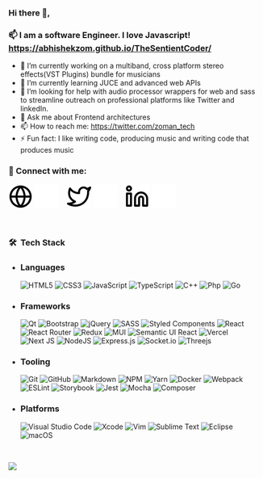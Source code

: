 ### Hi there 👋,
### 📫 I am a software Engineer. I love Javascript! https://abhishekzom.github.io/TheSentientCoder/

- 🔭 I’m currently working on a multiband, cross platform stereo effects(VST Plugins) bundle for musicians
- 🌱 I’m currently learning JUCE and advanced web APIs
- 🤔 I’m looking for help with audio processor wrappers for web and sass to streamline outreach on professional platforms like Twitter and linkedIn.
- 💬 Ask me about Frontend architectures
- 📫 How to reach me: https://twitter.com/zoman_tech
- ⚡ Fun fact: I like writing code, producing music and writing code that produces music



### 💬 Connect with me:

[![website](./img/globe-light.svg)](https://medium.com/@ryaan_web#gh-light-mode-only)
[![website](./img/globe-dark.svg)](https://medium.com/@ryaan_web#gh-dark-mode-only)
&nbsp;&nbsp;
[![website](./img/twitter-light.svg)](https://twitter.com/aon_edm#gh-light-mode-only)
[![website](./img/twitter-dark.svg)](https://twitter.com/aon_edm#gh-dark-mode-only)
&nbsp;&nbsp;
[![website](./img/linkedin-light.svg)](https://www.linkedin.com/in/abhishek-kumar-b69a8290/#gh-light-mode-only)
[![website](./img/linkedin-dark.svg)](https://www.linkedin.com/in/abhishek-kumar-b69a8290/#gh-dark-mode-only)
&nbsp;&nbsp;

<br/>

<h3> 🛠 &nbsp;Tech Stack</h3>

- ### Languages
  ![HTML5](https://img.shields.io/badge/html5-%23E34F26.svg?style=flat&logo=html5&logoColor=white)
  ![CSS3](https://img.shields.io/badge/css3-%231572B6.svg?style=flat&logo=css3&logoColor=white)
  ![JavaScript](https://img.shields.io/badge/javascript-%23323330.svg?style=flat&logo=javascript&logoColor=%23F7DF1E)
  ![TypeScript](https://img.shields.io/badge/typescript-%23007ACC.svg?style=flat&logo=typescript&logoColor=white)
  ![C++](https://img.shields.io/badge/c++-%2300599C.svg?style=flat&logo=c%2B%2B&logoColor=white)
  ![Php](https://img.shields.io/badge/php-%2300599C.svg?style=flat&logo=php&logoColor=white)
  ![Go](https://img.shields.io/badge/Go-%23027d9c.svg?style=flat&logo=Go&logoColor=white)
- ### Frameworks
  ![Qt](https://img.shields.io/badge/Qt-%23217346.svg?style=flat&logo=Qt&logoColor=white)
  ![Bootstrap](https://img.shields.io/badge/bootstrap-%23563D7C.svg?style=flat&logo=bootstrap&logoColor=white)
  ![jQuery](https://img.shields.io/badge/jquery-%230769AD.svg?style=flat&logo=jquery&logoColor=white)
  ![SASS](https://img.shields.io/badge/SASS-hotpink.svg?style=flat&logo=SASS&logoColor=white)
  ![Styled Components](https://img.shields.io/badge/styled--components-DB7093?style=flat&logo=styled-components&logoColor=white)
  ![React](https://img.shields.io/badge/react-%2320232a.svg?style=flat&logo=react&logoColor=%2361DAFB)
  ![React Router](https://img.shields.io/badge/React_Router-CA4245?style=flat&logo=react-router&logoColor=white)
  ![Redux](https://img.shields.io/badge/redux-%23593d88.svg?style=flat&logo=redux&logoColor=white)
  ![MUI](https://img.shields.io/badge/MUI-%230081CB.svg?style=flat&logo=mui&logoColor=white)
  ![Semantic UI React](https://img.shields.io/badge/Semantic%20UI%20React-%2335BDB2.svg?style=flat&logo=SemanticUIReact&logoColor=white)
  ![Vercel](https://img.shields.io/badge/vercel-%23000000.svg?style=flat&logo=vercel&logoColor=white)
  ![Next JS](https://img.shields.io/badge/Next-black?style=flat&logo=next.js&logoColor=white)
  ![NodeJS](https://img.shields.io/badge/node.js-6DA55F?style=flat&logo=node.js&logoColor=white)
  ![Express.js](https://img.shields.io/badge/express.js-%23404d59.svg?style=flat&logo=express&logoColor=%2361DAFB)
  ![Socket.io](https://img.shields.io/badge/Socket.io-black?style=flat&logo=socket.io&badgeColor=010101)
  ![Threejs](https://img.shields.io/badge/threejs-black?style=flat&logo=three.js&logoColor=white)
- ### Tooling
  ![Git](https://img.shields.io/badge/git-%23F05033.svg?style=flat&logo=git&logoColor=white)
  ![GitHub](https://img.shields.io/badge/github-%23121011.svg?style=flat&logo=github&logoColor=white)
  ![Markdown](https://img.shields.io/badge/markdown-%23000000.svg?style=flat&logo=markdown&logoColor=white)
  ![NPM](https://img.shields.io/badge/NPM-%23000000.svg?style=flat&logo=npm&logoColor=white)
  ![Yarn](https://img.shields.io/badge/yarn-%232C8EBB.svg?style=flat&logo=yarn&logoColor=white)
  ![Docker](https://img.shields.io/badge/docker-%230db7ed.svg?style=flat&logo=docker&logoColor=white)
  ![Webpack](https://img.shields.io/badge/webpack-%238DD6F9.svg?style=flat&logo=webpack&logoColor=black)
  ![ESLint](https://img.shields.io/badge/ESLint-4B3263?style=flat&logo=eslint&logoColor=white)
  ![Storybook](https://img.shields.io/badge/-Storybook-FF4785?style=flat&logo=storybook&logoColor=white)
  ![Jest](https://img.shields.io/badge/-jest-%23C21325?style=flat&logo=jest&logoColor=white)
  ![Mocha](https://img.shields.io/badge/-mocha-%238D6748?style=flat&logo=mocha&logoColor=white)
  ![Composer](https://img.shields.io/badge/-composer-%238D6748?style=flat&logo=mocha&logoColor=white)
- ### Platforms
  ![Visual Studio Code](https://img.shields.io/badge/Visual%20Studio%20Code-0078d7.svg?style=flat&logo=visual-studio-code&logoColor=white)
  ![Xcode](https://img.shields.io/badge/Xcode-007ACC?style=flat&logo=Xcode&logoColor=white)
  ![Vim](https://img.shields.io/badge/VIM-%2311AB00.svg?style=flat&logo=vim&logoColor=white)
  ![Sublime Text](https://img.shields.io/badge/sublime_text-%23575757.svg?style=flat&logo=sublime-text&logoColor=important)
  ![Eclipse](https://img.shields.io/badge/-Eclipse-333333?style=flat&logo=eclipse-ide&logoColor=2C2255)
  ![macOS](https://img.shields.io/badge/mac%20os-000000?style=flat&logo=macos&logoColor=F0F0F0)

<br/>

 <p align="left">
  
  <img height="150" src="https://github-readme-stats.vercel.app/api/top-langs/?username=abhishekZom&layout=compact"/>
<!--   <img height="150" src="https://github-profile-trophy.vercel.app/?username=abhishekZom&theme=gruvbox&title=Commits,PR,MultiLanguage,Repositories"/> -->
  
<!--   ![](https://github-profile-summary-cards.vercel.app/api/cards/profile-details?username=abhishekZom&theme=dracula&count_private=true) -->
  
  </P><br>
